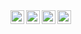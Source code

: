 <!--
![268258682-944666c7-2cad-4684-af3b-e2ac787d2091 (1)](https://github.com/zelhajou/zelhajou/assets/39954629/12c82866-518c-494b-b806-66803301d46f)
-->
<a href="https://www.linkedin.com/in/zelhajou/">
  <img align="left" alt="Linkedin" width="22px" src="https://cdn.jsdelivr.net/npm/simple-icons@v11/icons/linkedin.svg" />
</a>
<a href="mailto:zelhajou@gmail.com">
  <img align="left" alt="Gmail" width="22px" src="https://cdn.jsdelivr.net/npm/simple-icons@v11/icons/gmail.svg" />
</a>
<a href="https://twitter.com/aaaikrz">
  <img align="left" alt="Twitter" width="22px" src="https://cdn.jsdelivr.net/npm/simple-icons@v11/icons/x.svg" />
</a>

<a href="https://medium.com/@aaaikrz">
  <img align="left" alt="Medium" width="22px" src="https://cdn.jsdelivr.net/npm/simple-icons@v11/icons/medium.svg" />
</a>

<!-- <a href="">
  <img align="left" alt="Telegram" width="22px" src="https://cdn.jsdelivr.net/npm/simple-icons@v11/icons/telegram.svg" />
</a> -->
<br />
<br />



<!--
![Top Langs](https://github-readme-stats.vercel.app/api/top-langs/?username=zelhajou&hide_progress=compact&layout=compact)
-->
<!--
**zelhajou/zelhajou** is a ✨ _special_ ✨ repository because its `README.md` (this file) appears on your GitHub profile.

Here are some ideas to get you started:

- 🔭 I’m currently working on ...
- 🌱 I’m currently learning ...
- 👯 I’m looking to collaborate on ...
- 🤔 I’m looking for help with ...
- 💬 Ask me about ...
- 📫 How to reach me: ...
- 😄 Pronouns: ...
- ⚡ Fun fact: ...
-->
